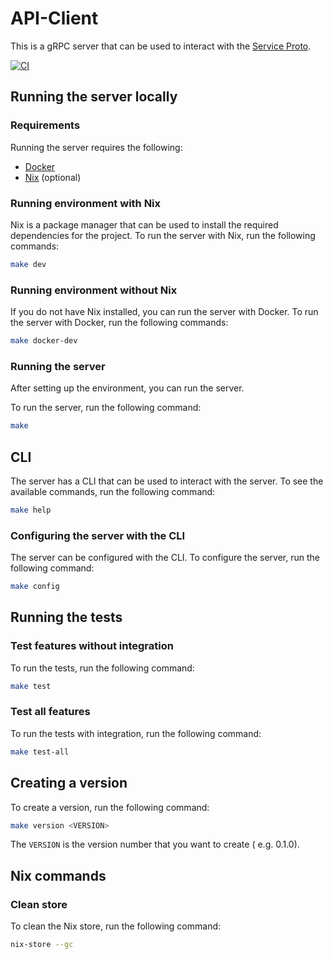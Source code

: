 # API-Client

This is a gRPC server that can be used to interact with the [Service Proto](https://github.com/Linzell/SRC-Proto).

[![CI](https://github.com/Linzell/API-Client/actions/workflows/CI.yml/badge.svg?branch=main)](https://github.com/Linzell/API-Client/actions/workflows/CI.yml)

## Running the server locally

### Requirements

Running the server requires the following:

- [Docker](https://www.docker.com/)
- [Nix](https://nixos.org/download.html) (optional)

### Running environment with Nix

Nix is a package manager that can be used to install the required dependencies for the project. To run the server with Nix, run the following commands:

```bash
make dev
```

### Running environment without Nix

If you do not have Nix installed, you can run the server with Docker. To run the server with Docker, run the following commands:

```bash
make docker-dev
```

### Running the server

After setting up the environment, you can run the server.

To run the server, run the following command:

```bash
make
```

## CLI

The server has a CLI that can be used to interact with the server. To see the available commands, run the following command:

```bash
make help
```

### Configuring the server with the CLI

The server can be configured with the CLI. To configure the server, run the following command:

```bash
make config
```

## Running the tests

### Test features without integration

To run the tests, run the following command:

```bash
make test
```

### Test all features

To run the tests with integration, run the following command:

```bash
make test-all
```

## Creating a version

To create a version, run the following command:

```bash
make version <VERSION>
```

The `VERSION` is the version number that you want to create ( e.g. 0.1.0).

## Nix commands

### Clean store

To clean the Nix store, run the following command:

```bash
nix-store --gc
```
